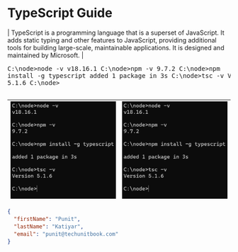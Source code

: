 # TypeScript Guide 

| TypeScript is a programming language that is a superset of JavaScript. It adds static typing and other features to JavaScript, providing additional tools for building large-scale, maintainable applications. It is designed and maintained by Microsoft. | <pre>
C:\node>node -v
v18.16.1
C:\node>npm -v
9.7.2
C:\node>npm install -g typescript
added 1 package in 3s
C:\node>tsc -v
Version 5.1.6
C:\node>  
</pre>

| <img src="setup-typescript.jpg" width="100%"> | <img src="setup-typescript.jpg" width="100%"> |
|---------------|-------------|

```json
{
  "firstName": "Punit",
  "lastName": "Katiyar",
  "email": "punit@techunitbook.com" 
}
```




